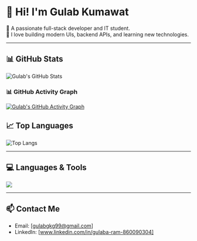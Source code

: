 # 👋 Hi! I'm Gulab Kumawat

🚀 A passionate full-stack developer and IT student.  
🎯 I love building modern UIs, backend APIs, and learning new technologies.

---

## 📊 GitHub Stats
![Gulab's GitHub Stats](https://github-readme-stats.vercel.app/api?username=gulabkt98&show_icons=true&theme=tokyonight)

### 📊 GitHub Activity Graph
[![Gulab's GitHub Activity Graph](https://github-readme-activity-graph.vercel.app/graph?username=gulabkt98&theme=tokyo-night)](https://github.com/ashutosh00710/github-readme-activity-graph)


## 📈 Top Languages
![Top Langs](https://github-readme-stats.vercel.app/api/top-langs/?username=gulabkt98&layout=compact&theme=tokyonight)

---

## 💻 Languages & Tools

<p align="left">
  <img src="https://skillicons.dev/icons?i=js,nodejs,express,react,mongodb,html,css,cpp,python,github,linux,vscode,tailwind" />
</p>

---

## 📫 Contact Me
- Email: [gulabgkg99@gmail.com]
- LinkedIn: [www.linkedin.com/in/gulaba-ram-860090304]



<!--
**Gulabkt98/gulabkt98** is a ✨ _special_ ✨ repository because its `README.md` (this file) appears on your GitHub profile.

Here are some ideas to get you started:

- 🔭 I’m currently working on ...
- 🌱 I’m currently learning ...
- 👯 I’m looking to collaborate on ...
- 🤔 I’m looking for help with ...
- 💬 Ask me about ...
- 📫 How to reach me: ...
- 😄 Pronouns: ...
- ⚡ Fun fact: ...
-->
